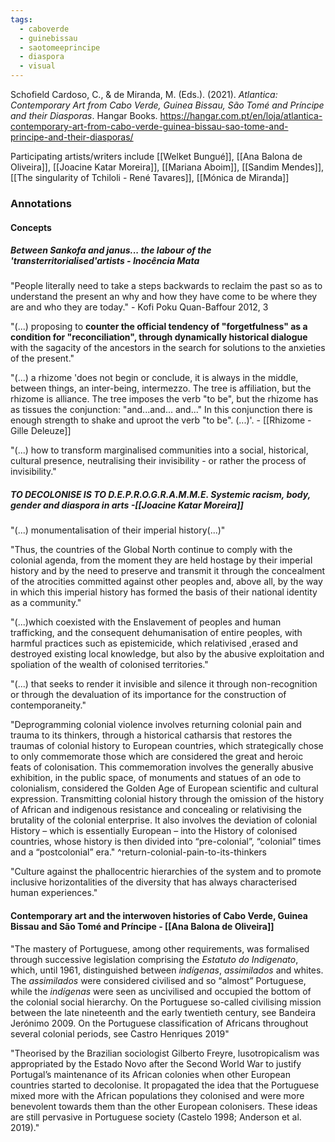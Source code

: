 ```yaml
---
tags:
  - caboverde
  - guinebissau
  - saotomeeprincipe
  - diaspora
  - visual
---
```

Schofield Cardoso, C., & de Miranda, M. (Eds.). (2021). _Atlantica: Contemporary Art from Cabo Verde, Guinea Bissau, São Tomé and Príncipe and their Diasporas_. Hangar Books.
https://hangar.com.pt/en/loja/atlantica-contemporary-art-from-cabo-verde-guinea-bissau-sao-tome-and-principe-and-their-diasporas/

Participating artists/writers include
[[Welket Bungué]], [[Ana Balona de Oliveira]], [[Joacine Katar Moreira]], [[Mariana Aboim]], [[Sandim Mendes]], 
[[The singularity of Tchiloli - René Tavares]], [[Mónica de Miranda]]
### Annotations

#### Concepts
##### Between Sankofa and janus... the labour of the 'transterritorialised'artists - Inocência Mata

"People literally need to take a steps backwards to reclaim the past so as to understand the present an why and how they have come to be where they are and who they are today." - Kofi Poku Quan-Baffour 2012, 3

"(...) proposing to **counter the official tendency of "forgetfulness" as a condition for "reconciliation", through dynamically historical dialogue** with the sagacity of the ancestors in the search for solutions to the anxieties of the present."

"(...) a rhizome 'does not begin or conclude, it is always in the middle, between things, an inter-being, intermezzo. The tree is affiliation, but the rhizome is alliance. The tree imposes the verb "to be", but the rhizome has as tissues the conjunction: "and...and... and..." In this conjunction there is enough strength to shake and uproot the verb "to be". (...)'.  - [[Rhizome - Gille Deleuze]]

"(...) how to transform marginalised communities into a social, historical, cultural presence, neutralising their invisibility - or rather the process of invisibility."

##### TO DECOLONISE IS TO D.E.P.R.O.G.R.A.M.M.E. Systemic racism, body, gender and diaspora in arts -[[Joacine Katar Moreira]]

"(...) monumentalisation of their imperial history(...)"

"Thus, the countries of the Global North continue to comply with the colonial agenda, from the moment they are held hostage by their imperial history and by the need to preserve and transmit it through the concealment of the atrocities committed against other peoples and, above all, by the way in which this imperial history has formed the basis of their national identity as a community."

"(...)which coexisted with the Enslavement of peoples and human trafficking, and the consequent dehumanisation of entire peoples, with harmful practices such as epistemicide, which relativised ,erased and destroyed existing local knowledge, but also by the abusive exploitation and spoliation of the wealth of colonised territories."

"(...) that seeks to render it invisible and silence it through non-recognition or through the devaluation of its importance for the construction of contemporaneity."

"Deprogramming colonial violence involves returning colonial pain and trauma to its thinkers, through a historical catharsis that restores the traumas of colonial history to European countries, which strategically chose to only commemorate those which are considered the great and heroic feats of colonisation. This commemoration involves the generally abusive exhibition, in the public space, of monuments and statues of an ode to colonialism, considered the Golden Age of European scientific and cultural expression. Transmitting colonial history through the omission of the history of African and indigenous resistance and concealing or relativising the brutality of the colonial enterprise. It also involves the deviation of colonial History – which is essentially European – into the History of colonised countries, whose history is then divided into “pre-colonial”, “colonial” times and a “postcolonial” era." ^return-colonial-pain-to-its-thinkers

"Culture against the phallocentric hierarchies of the system and to promote inclusive horizontalities of the diversity that has always characterised human experiences."

#### Contemporary art and the interwoven histories of Cabo Verde, Guinea Bissau and São Tomé and Príncipe - [[Ana Balona de Oliveira]]

"The mastery of Portuguese, among other requirements, was formalised through successive legislation comprising the _Estatuto do Indigenato_, which, until 1961, distinguished between _indígenas_, _assimilados_ and whites. The _assimilados_ were considered civilised and so “almost” Portuguese, while the _indígenas_ were seen as uncivilised and occupied the bottom of the colonial social hierarchy. On the Portuguese so-called civilising mission between the late nineteenth and the early twentieth century, see Bandeira Jerónimo 2009. On the Portuguese classification of Africans throughout several colonial periods, see Castro Henriques 2019"

"Theorised by the Brazilian sociologist Gilberto Freyre, lusotropicalism was appropriated by the Estado Novo after the Second World War to justify Portugal’s maintenance of its African colonies when other European countries started to decolonise. It propagated the idea that the Portuguese mixed more with the African populations they colonised and were more benevolent towards them than the other European colonisers. These ideas are still pervasive in Portuguese society (Castelo 1998; Anderson et al. 2019)."